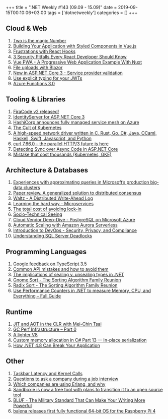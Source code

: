 +++
title = ".NET Weekly #143 (09.09 - 15.09)"
date = 2019-09-15T00:10:06+03:00
tags = ['dotnetweekly']
categories = []
+++

## Cloud & Web

1. [Two is the magic Number](https://leastprivilege.com/2019/09/09/two-is-the-magic-number/)
1. [Building Your Application with Styled Components in Vue.js](https://medium.com/javascript-in-plain-english/building-your-application-with-styled-components-in-vue-js-8d0fdd8e605a)
1. [Frustrations with React Hooks](https://blog.logrocket.com/frustrations-with-react-hooks/)
1. [3 Security Pitfalls Every React Developer Should Know](https://medium.com/@jasmine.yhumbert/d8592d50deb5)
1. [Vue PWA - A Progressive Web Application Example With Nuxt](https://snipcart.com/blog/vue-pwa)
1. [File uploads with Blazor](http://blog.stevensanderson.com/2019/09/13/blazor-inputfile/)
1. [New in ASP.NET Core 3 - Service provider validation](https://andrewlock.net/new-in-asp-net-core-3-service-provider-validation/)
1. [Use explicit typing for your JWTs](https://leastprivilege.com/2019/09/13/use-explicit-typing-for-your-jwts/)
1. [Azure Functions 3.0](https://github.com/Azure/app-service-announcements/issues/200)

<!--more-->

## Tooling & Libraries

1. [FiraCode v2 released!](https://github.com/tonsky/FiraCode/releases/tag/2)
1. [IdentityServer for ASP.NET Core 3](https://leastprivilege.com/2019/09/08/identityserver-for-asp-net-core-3/)
1. [HashiCorp announces fully managed service mesh on Azure](https://techcrunch.com/2019/09/10/hashicorp-announces-fully-managed-service-mesh-on-azure)
1. [The Cult of Kubernetes](https://christine.website/blog/the-cult-of-kubernetes-2019-09-07)
1. [A high-speed network driver written in C, Rust, Go, C#, Java, OCaml, Haskell, Swift, Javascript, and Python](https://github.com/ixy-languages/ixy-languages)
1. [curl 7.66.0 – the parallel HTTP/3 future is here](https://daniel.haxx.se/blog/2019/09/11/curl-7-66-0-the-parallel-http-3-future-is-here/)
1. [Detecting Sync over Async Code in ASP.NET Core](https://codeopinion.com/detecting-sync-over-async-code-in-asp-net-core/)
1. [Mistake that cost thousands (Kubernetes, GKE)](https://medium.com/@gajus/mistake-that-cost-thousands-kubernetes-gke-2212ea663e1f)

## Architecture & Databases

1. [Experiences with approximating queries in Microsoft’s production big-data clusters](https://blog.acolyer.org/2019/09/09/ms-approx-query/)
1. [Paper review. A generalized solution to distributed consensus](http://muratbuffalo.blogspot.com/2019/09/a-generalized-solution-to-distributed.html)
1. [Waltz - A Distributed Write-Ahead Log](https://wecode.wepay.com/posts/waltz-a-distributed-write-ahead-log)
1. [Learning the hard way - Microservices](https://itnext.io/microservices-c8b5dbdd58b8)
1. [The total cost of avoiding lock-in](https://martinfowler.com/articles/oss-lockin.html#TheTotalCostOfAvoidingLock-in)
1. [Socio-Technical Seeing](https://michaelfeathers.silvrback.com/socio-technical-seeing#47919)
1. [Cloud Vendor Deep-Dive - PostgreSQL on Microsoft Azure](https://severalnines.com/database-blog/cloud-vendor-deep-dive-postgresql-microsoft-azure)
1. [Automatic Scaling with Amazon Aurora Serverless](https://severalnines.com/database-blog/automatic-scaling-amazon-aurora-serverless)
1. [Introduction to DevOps - Security, Privacy, and Compliance](https://www.red-gate.com/simple-talk/sysadmin/devops/introduction-to-devops-security-privacy-and-compliance/)
1. [Understanding SQL Server Deadlocks](https://dev.to/integerman/understanding-sql-server-deadlocks-2ej6)

## Programming Languages

1. [Google feedback on TypeScript 3.5](https://github.com/microsoft/TypeScript/issues/33272)
1. [Common API mistakes and how to avoid them](https://blog.logrocket.com/common-api-mistakes-and-how-to-avoid-them-804fbcb9cc4b/)
1. [The implications of sealing v. unsealing types in .NET](https://github.com/dotnet/coreclr/issues/26465#issuecomment-530611804)
1. [Gnome Sort - The Sorting Algorithm Family Reunion](https://exceptionnotfound.net/gnome-sort-csharp-the-sorting-algorithm-family-reunion/)
1. [Radix Sort - The Sorting Algorithm Family Reunion](https://exceptionnotfound.net/radix-sort-csharp-the-sorting-algorithm-family-reunion/)
1. [Use Performance Counters in .NET to measure Memory, CPU, and Everything – Full Guide](https://michaelscodingspot.com/performance-counters/)

## Runtime

1. [JIT and AOT in the CLR with Mei-Chin Tsai](https://www.youtube.com/watch?v=PS36qjpPRaY)
1. [GC Perf Infrastructure – Part 0](https://devblogs.microsoft.com/dotnet/gc-perf-infrastructure-part-0/)
1. [A lighter V8](https://v8.dev/blog/v8-lite)
1. [Custom memory allocation in C# Part 13 — In-place serialization](https://blog.adamfurmanek.pl/2019/09/14/custom-memory-allocation-in-c-part-13/)
1. [How .NET 4.8 Can Break Your Application](https://aloiskraus.wordpress.com/2019/09/08/how-net-4-8-can-break-your-application/)

## Other

1. [Taskbar Latency and Kernel Calls](https://randomascii.wordpress.com/2019/09/08/taskbar-latency-and-kernel-calls/)
1. [Questions to ask a company during a job interview](https://github.com/viraptor/reverse-interview)
1. [Which companies are using Erlang, and why](https://www.erlang-solutions.com/blog/which-companies-are-using-erlang-and-why-mytopdogstatus.html)
1. [Sandboxie is now a free tool with plans to transition it to an open source tool](https://community.sophos.com/products/sandboxie/f/forum/115109/major-sandboxie-news-sandboxie-is-now-a-free-tool-with-plans-to-transition-it-to-an-open-source-tool)
1. [BLUF - The Military Standard That Can Make Your Writing More Powerful](https://www.animalz.co/blog/bottom-line-up-front/)
1. [balena releases first fully functional 64-bit OS for the Raspberry Pi 4](https://www.balena.io/blog/balena-releases-first-fully-functional-64-bit-os-for-the-raspberry-pi-4/)
